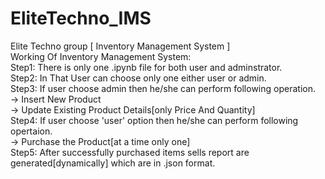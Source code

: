 # EliteTechno_IMS
Elite Techno group [  Inventory Management System ]</br>
Working Of Inventory Management System:</br>
Step1: There is only one .ipynb file for both user and adminstrator.</br>
Step2: In That User can choose only one either user or admin.</br>
Step3: If user choose admin then he/she can perform following operation.</br>
      -> Insert New Product</br>
      -> Update Existing Product Details[only Price And Quantity]</br>
Step4: If user choose 'user' option then he/she can perform following opertaion.</br>
      -> Purchase the Product[at a time only one]</br>
Step5: After successfully purchased items sells report are generated[dynamically] which are in .json format.</br>
